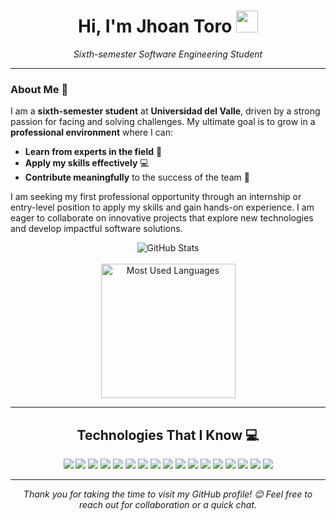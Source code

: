 <h1 align="center">
  Hi, I'm Jhoan Toro <img src="https://media.giphy.com/media/hvRJCLFzcasrR4ia7z/giphy.gif" width="35">
</h1>

<p align="center">
  <em>Sixth-semester Software Engineering Student</em>
</p>

---

### About Me 🌟
I am a **sixth-semester student** at **Universidad del Valle**, driven by a strong passion for facing and solving challenges. My ultimate goal is to grow in a **professional environment** where I can:
- **Learn from experts in the field** 🧠
- **Apply my skills effectively** 💻
- **Contribute meaningfully** to the success of the team 🤝

I am seeking my first professional opportunity through an internship or entry-level position to apply my skills and gain hands-on experience. I am eager to collaborate on innovative projects that explore new technologies and develop impactful software solutions.

<div align="center">
  <img src="https://github-readme-stats.vercel.app/api?username=tjhoan&theme=dark&show_icons=true&count_private=true" alt="GitHub Stats" />
  <br><br>
  <img height=215px src="https://github-readme-stats.vercel.app/api/top-langs?username=tjhoan&show_icons=true&theme=dark&locale=en&layout=compact" alt="Most Used Languages" />
</div>

---

<div align="center">
  <h2>Technologies That I Know 💻</h2>
  <p>
    <img src="https://skillicons.dev/icons?i=git" />
    <img src="https://skillicons.dev/icons?i=github" />
    <img src="https://skillicons.dev/icons?i=html" />
    <img src="https://skillicons.dev/icons?i=css" />
    <img src="https://skillicons.dev/icons?i=js" />
    <img src="https://skillicons.dev/icons?i=ts" />
    <img src="https://skillicons.dev/icons?i=py" />
    <img src="https://skillicons.dev/icons?i=mysql" />
    <img src="https://skillicons.dev/icons?i=nodejs" />
    <img src="https://skillicons.dev/icons?i=react" />
    <img src="https://skillicons.dev/icons?i=tailwind" />
    <img src="https://skillicons.dev/icons?i=bootstrap" />
    <img src="https://skillicons.dev/icons?i=docker" />
    <img src="https://skillicons.dev/icons?i=postman" />
    <img src="https://skillicons.dev/icons?i=vscode" />
    <img src="https://skillicons.dev/icons?i=notion" />
    <img src="https://skillicons.dev/icons?i=linux" />
  </p>
</div>

---

<p align="center">
  <em>Thank you for taking the time to visit my GitHub profile! 😊 Feel free to reach out for collaboration or a quick chat.</em>
</p>

